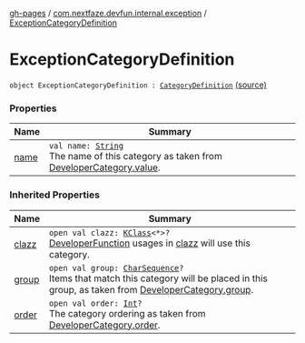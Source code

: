 [gh-pages](../../index.md) / [com.nextfaze.devfun.internal.exception](../index.md) / [ExceptionCategoryDefinition](./index.md)

# ExceptionCategoryDefinition

`object ExceptionCategoryDefinition : `[`CategoryDefinition`](../../com.nextfaze.devfun.category/-category-definition/index.md) [(source)](https://github.com/NextFaze/dev-fun/tree/master/devfun-internal/src/main/java/com/nextfaze/devfun/internal/exception/ExceptionTypes.kt#L23)

### Properties

| Name | Summary |
|---|---|
| [name](name.md) | `val name: `[`String`](https://kotlinlang.org/api/latest/jvm/stdlib/kotlin/-string/index.html)<br>The name of this category as taken from [DeveloperCategory.value](../../com.nextfaze.devfun.category/-developer-category/value.md). |

### Inherited Properties

| Name | Summary |
|---|---|
| [clazz](../../com.nextfaze.devfun.category/-category-definition/clazz.md) | `open val clazz: `[`KClass`](https://kotlinlang.org/api/latest/jvm/stdlib/kotlin.reflect/-k-class/index.html)`<*>?`<br>[DeveloperFunction](../../com.nextfaze.devfun.function/-developer-function/index.md) usages in [clazz](../../com.nextfaze.devfun.category/-category-definition/clazz.md) will use this category. |
| [group](../../com.nextfaze.devfun.category/-category-definition/group.md) | `open val group: `[`CharSequence`](https://kotlinlang.org/api/latest/jvm/stdlib/kotlin/-char-sequence/index.html)`?`<br>Items that match this category will be placed in this group, as taken from [DeveloperCategory.group](../../com.nextfaze.devfun.category/-developer-category/group.md). |
| [order](../../com.nextfaze.devfun.category/-category-definition/order.md) | `open val order: `[`Int`](https://kotlinlang.org/api/latest/jvm/stdlib/kotlin/-int/index.html)`?`<br>The category ordering as taken from [DeveloperCategory.order](../../com.nextfaze.devfun.category/-developer-category/order.md). |
